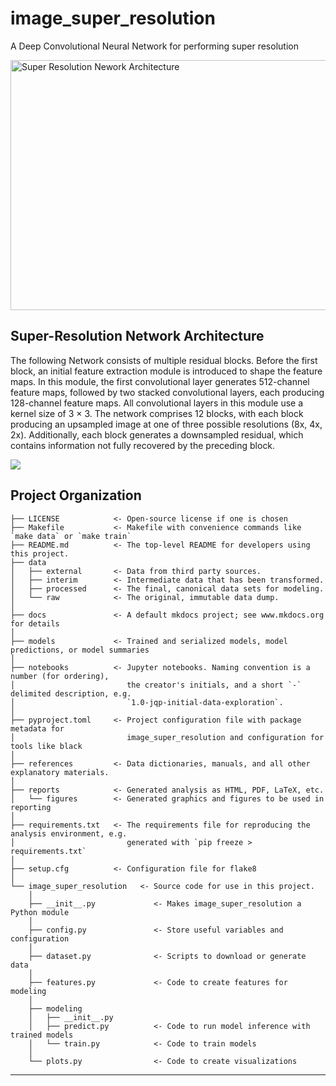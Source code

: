 # image_super_resolution

A Deep Convolutional Neural Network for performing super resolution

<img src="https://github.com/user-attachments/assets/c1c18e7c-b2e7-46e9-8611-f5bf94257485" alt="Super Resolution Nework Architecture" width="800" height="400"/>

## Super-Resolution Network Architecture
 The following Network consists of multiple residual blocks. Before
 the first block, an initial feature extraction module is introduced to shape the feature maps. In this module, the first
 convolutional layer generates 512-channel feature maps, followed by two stacked convolutional layers, each producing
 128-channel feature maps. All convolutional layers in this module use a kernel size of 3 × 3.
 The network comprises 12 blocks, with each block producing an upsampled image at one of three possible resolutions
 (8x, 4x, 2x). Additionally, each block generates a downsampled residual, which contains information not fully recovered
 by the preceding block. 
 
<a target="_blank" href="https://cookiecutter-data-science.drivendata.org/">
    <img src="https://img.shields.io/badge/CCDS-Project%20template-328F97?logo=cookiecutter" />
</a>

## Project Organization

```
├── LICENSE            <- Open-source license if one is chosen
├── Makefile           <- Makefile with convenience commands like `make data` or `make train`
├── README.md          <- The top-level README for developers using this project.
├── data
│   ├── external       <- Data from third party sources.
│   ├── interim        <- Intermediate data that has been transformed.
│   ├── processed      <- The final, canonical data sets for modeling.
│   └── raw            <- The original, immutable data dump.
│
├── docs               <- A default mkdocs project; see www.mkdocs.org for details
│
├── models             <- Trained and serialized models, model predictions, or model summaries
│
├── notebooks          <- Jupyter notebooks. Naming convention is a number (for ordering),
│                         the creator's initials, and a short `-` delimited description, e.g.
│                         `1.0-jqp-initial-data-exploration`.
│
├── pyproject.toml     <- Project configuration file with package metadata for 
│                         image_super_resolution and configuration for tools like black
│
├── references         <- Data dictionaries, manuals, and all other explanatory materials.
│
├── reports            <- Generated analysis as HTML, PDF, LaTeX, etc.
│   └── figures        <- Generated graphics and figures to be used in reporting
│
├── requirements.txt   <- The requirements file for reproducing the analysis environment, e.g.
│                         generated with `pip freeze > requirements.txt`
│
├── setup.cfg          <- Configuration file for flake8
│
└── image_super_resolution   <- Source code for use in this project.
    │
    ├── __init__.py             <- Makes image_super_resolution a Python module
    │
    ├── config.py               <- Store useful variables and configuration
    │
    ├── dataset.py              <- Scripts to download or generate data
    │
    ├── features.py             <- Code to create features for modeling
    │
    ├── modeling                
    │   ├── __init__.py 
    │   ├── predict.py          <- Code to run model inference with trained models          
    │   └── train.py            <- Code to train models
    │
    └── plots.py                <- Code to create visualizations
```

--------

